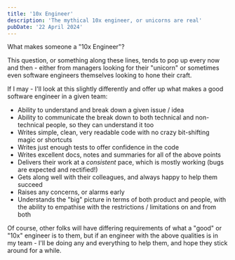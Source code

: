 ```yaml
---
title: '10x Engineer'
description: 'The mythical 10x engineer, or unicorns are real'
pubDate: '22 April 2024'
---
```


What makes someone a "10x Engineer"?

This question, or something along these lines, tends to pop up every now and then - either from managers looking for their "unicorn" or sometimes even software engineers themselves looking to hone their craft. 

If I may - I'll look at this slightly differently and offer up what makes a good software engineer in a given team:

- Ability to understand and break down a given issue / idea
- Ability to communicate the break down to both technical and non-technical people, so they can understand it too
- Writes simple, clean, very readable code with no crazy bit-shifting magic or shortcuts
- Writes just enough tests to offer confidence in the code
- Writes excellent docs, notes and summaries for all of the above points
- Delivers their work at a *consistent* pace, which is mostly working (bugs are expected and rectified!)
- Gets along well with their colleagues, and always happy to help them succeed
- Raises any concerns, or alarms early
- Understands the "big" picture in terms of both product and people, with the ability to empathise with the restrictions / limitations on and from both

Of course, other folks will have differing requirements of what a "good" or "10x" engineer is to them, but if an engineer with the above qualities is in my team - I'll be doing any and everything to help them, and hope they stick around for a while.